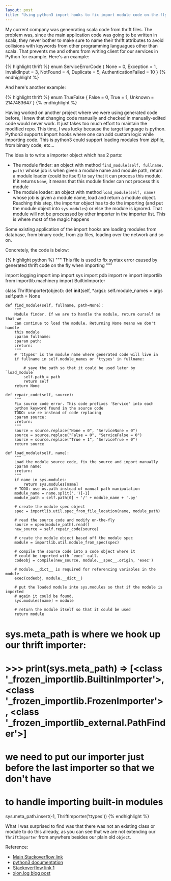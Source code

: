 ```yaml
---
layout: post
title: "Using python3 import hooks to fix import module code on-the-fly"
---
```


My current company was genenrating scala code from thrift files. The problem was, since the main application code was going to be written in scala, they never bother to make sure to name their thrift attributes to avoid collisions with keywords from other programming languagues other than scala. That prevents me and others from writing client for our services in Python for example. Here's an example:

{% highlight thrift %}
enum ServiceErrorCode {
    None = 0,
    Exception = 1,
    InvalidInput = 3,
    NotFound = 4,
    Duplicate = 5,
    AuthenticationFailed = 10
}
{% endhighlight %}

And here's another example:

{% highlight thrift %}
enum TrueFalse {
    False = 0,
    True = 1,
    Unknown = 2147483647
}
{% endhighlight %}

Having worked on another project where we were using generated code before, I knew that changing code manually and checked in manually-edited code would never work. It just takes too much effort to maintain the modified repo. This time, I was lucky because the target language is python. Python3 supports import hooks where one can add custom logic while importing code. This is python3 could support loading modules from zipfile, from binary code, etc...

The idea is to write a importer object which has 2 parts:

- The module finder: an object with method `find_module(self, fullname, path)` whose job is when given a module name and module path, return a module loader (could be itself) to say that it can process this module. If it returns `None`, it means that this module finder can not process this module
- The module loader: an object with method `load_module(self, name)` whose job is given a module name, load and return a module object. Reaching this step, the importer object has to do the importing (and put the module object into `sys.modules`) or else the module is ignored. That module will not be processsed by other importer in the importer list. This is where most of the magic happens

Some existing application of the import hooks are loading modules from database, from binary code, from zip files, loading over the network and so on. 

Concretely, the code is below:

{% highlight python %}
"""
This file is used to fix syntax error caused by generated thrift code 
on the fly when importing
"""

import logging
import imp
import sys
import pdb
import re
import importlib
from importlib.machinery import BuiltinImporter


class ThriftImporter(object):
    def __init__(self, *args):
        self.module_names = args
        self.path = None

    def find_module(self, fullname, path=None):
        """
        Module finder. If we are to handle the module, return ourself so that we 
        can continue to load the module. Returning None means we don't handle 
        this module
        :param fullname:
        :param path:
        :return:
        """
        # 'ttypes' is the module name where generated code will live in
        if fullname in self.module_names or 'ttypes' in fullname:

            # save the path so that it could be used later by `load_module`
            self.path = path
            return self
        return None

    def repair_code(self, source):
        """
        Fix source code error. This code prefixes 'Service' into each 
        python keyword found in the source code
        TODO: use re instead of code replacing
        :param source:
        :return:
        """
        source = source.replace("None = 0", "ServiceNone = 0")
        source = source.replace("False = 0", "ServiceFalse = 0")
        source = source.replace("True = 1", "ServiceTrue = 0")
        return source

    def load_module(self, name):
        """
        Load the module source code, fix the source and import manually
        :param name:
        :return:
        """
        if name in sys.modules:
            return sys.modules[name]
        # TODO: use os.path instead of manual path manipulation
        module_name = name.split('.')[-1]
        module_path = self.path[0] + '/' + module_name + '.py'

        # create the module spec object
        spec = importlib.util.spec_from_file_location(name, module_path)

        # read the source code and modify on-the-fly
        source = open(module_path).read()
        new_source = self.repair_code(source)

        # create the module object based off the module spec
        module = importlib.util.module_from_spec(spec)

        # compile the source code into a code object where it 
        # could be imported with `exec` call.
        codeobj = compile(new_source, module.__spec__.origin, 'exec')

        # module.__dict__ is required for referencing variables in the module
        exec(codeobj, module.__dict__)

        # put the loaded module into sys.modules so that if the module is imported
        # again it could be found.
        sys.modules[name] = module

        # return the module itself so that it could be used
        return module


# sys.meta_path is where we hook up our thrift importer:
# >>> print(sys.meta_path) => [<class '_frozen_importlib.BuiltinImporter'>, <class '_frozen_importlib.FrozenImporter'>, <class '_frozen_importlib_external.PathFinder'>]
# we need to put our importer just before the last importer so that we don't have
# to handle importing built-in modules
sys.meta_path.insert(-1, ThriftImporter('ttypes'))
{% endhighlight %}

What I was surprised to find was that there was not an existing class or module to do this already, as you can see that we are not extending our `ThriftImporter` from anywhere besides our plain old `object`.

Reference: 
- [Main Stackoverflow link](https://stackoverflow.com/questions/41858147/how-to-modify-imported-source-code-on-the-fly)
- [python3 documentation](https://docs.python.org/3/reference/import.html)
- [Stackoverflow link 1](https://stackoverflow.com/questions/43571737/how-to-implement-an-import-hook-that-can-modify-the-source-code-on-the-fly-using)
- [xion.log blog post](http://xion.org.pl/2012/05/06/hacking-python-imports/)
